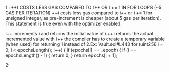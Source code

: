 1 :
++I COSTS LESS GAS COMPARED TO I++ OR I += 1 IN FOR LOOPS (~5 GAS PER ITERATION)
++i costs less gas compared to i++ or i += 1 for unsigned integer, as pre-increment is cheaper (about 5 gas per iteration). This statement is true even with the optimizer enabled.

i++ increments i and returns the initial value of i.++i returns the actual incremented value with i++ the compiler has to create a temporary variable (when used) for returning 1 instead of 2.Ex:
Vault.sol#L443
        for (uint256 i = 0; i < epochsLength(); i++) {
            if (epochs[i] == _epoch) {
                if (i == epochsLength() - 1) {
                    return 0;
                }
                return epochs[i + 1];

2:

